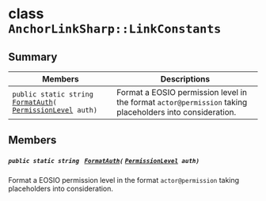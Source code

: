 # class `AnchorLinkSharp::LinkConstants` 

## Summary

 Members                                | Descriptions                                
----------------------------------------|---------------------------------------------
`public static string ` [`FormatAuth`](#class_anchor_link_sharp_1_1_link_constants_1ae1e1811a726e2d8cd3c8b2c0a48ad08e)`(` [`PermissionLevel`](EosSharp--Core--Api--v1--PermissionLevel.md)` auth)` | Format a EOSIO permission level in the format `actor@permission` taking placeholders into consideration.

## Members

##### `public static string ` [`FormatAuth`](#class_anchor_link_sharp_1_1_link_constants_1ae1e1811a726e2d8cd3c8b2c0a48ad08e)`(` [`PermissionLevel`](EosSharp--Core--Api--v1--PermissionLevel.md)` auth)` 

Format a EOSIO permission level in the format `actor@permission` taking placeholders into consideration.

